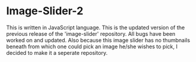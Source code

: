 # Image-Slider-2
This is written in JavaScript language.
This is the updated version of the previous release of the 'image-slider' repository. 
All bugs have been worked on and updated.
Also because this image slider has no thumbnails beneath from which one could pick an image he/she wishes to pick,
I decided to make it a seperate repository.
